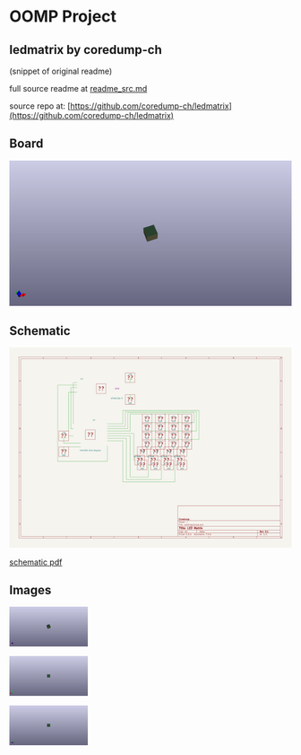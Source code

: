 # OOMP Project  
## ledmatrix  by coredump-ch  
  
(snippet of original readme)  
  
  
  full source readme at [readme_src.md](readme_src.md)  
  
source repo at: [https://github.com/coredump-ch/ledmatrix](https://github.com/coredump-ch/ledmatrix)  
## Board  
  
[![working_3d.png](working_3d_600.png)](working_3d.png)  
## Schematic  
  
[![working_schematic.png](working_schematic_600.png)](working_schematic.png)  
  
[schematic pdf](working_schematic.pdf)  
## Images  
  
[![working_3d.png](working_3d_140.png)](working_3d.png)  
  
[![working_3d_back.png](working_3d_back_140.png)](working_3d_back.png)  
  
[![working_3d_front.png](working_3d_front_140.png)](working_3d_front.png)  
